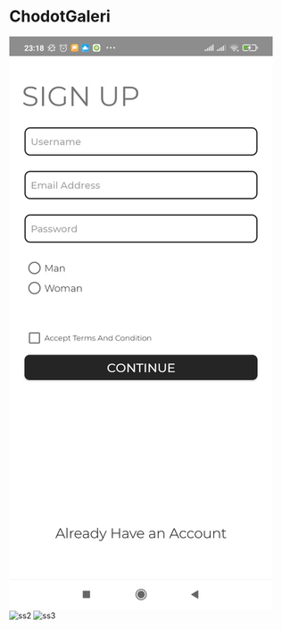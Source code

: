 # ChodotGaleri
![ss1](1b1d467b-5543-4500-87f0-bf02d13ddadc.jpeg)
![ss2]()
![ss3](screenshots/phone_my_garden.png "Plants that have been added to your garden")

